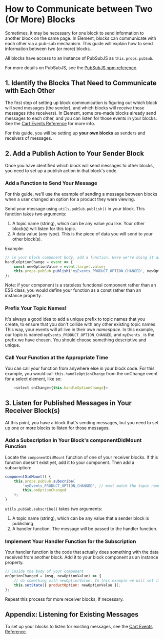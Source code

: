 # How to Communicate between Two (Or More) Blocks

Sometimes, it may be necessary for one block to send information to another block on the same page. In Element, blocks can communicate with each other via a pub-sub mechanism. This guide will explain how to send information between two (or more) blocks.

All blocks have access to an instance of PubSubJS as `this.props.pubSub`.

For more details on PubSubJS, see the [PubSubJS npm reference](https://www.npmjs.com/package/pubsub-js).

## 1. Identify the Blocks That Need to Communicate with Each Other

The first step of setting up block communication is figuring out which block will send messages (the sender), and which blocks will receive those messages (the receivers). In Element, some pre-made blocks already send messages to each other, and you can listen for those events in your blocks. See the [Cart Events Reference](/references/cart-events/README.md) for more info.

For this guide, you will be setting up **your own blocks** as senders and receivers of messages.

## 2. Add a Publish Action to Your Sender Block

Once you have identified which block will send messages to other blocks, you need to set up a publish action in that block's code.

### Add a Function to Send Your Message

For this guide, we'll use the example of sending a message between blocks when a user changed an option for a product they were viewing.

Send your message using `utils.pubSub.publish()` in your block. This function takes two arguments:

1. A topic name (string), which can be any value you like. Your other block(s) will listen for this topic.
2. A data value (any type). This is the piece of data you will send to your other block(s).

Example:

```js
// in your block component body, add a function. Here we're doing it as an instance property because this component is a class.
handleOptionChange = event => {
    const newOptionValue = event.target.value;
    this.props.pubSub.publish('myEvents_PRODUCT_OPTION_CHANGED', newOptionValue);
};
```

Note: if your component is a stateless functional component rather than an ES6 class, you would define your function as a const rather than an instance property.

### Prefix Your Topic Names!

It's always a good idea to add a unique prefix to topic names that you create, to ensure that you don't collide with any other existing topic names. This way, your events will all live in their own _namespace_. In this example, our topic is named `myEvents_PRODUCT_OPTION_CHANGED`, and `myEvents_` is the prefix we have chosen. You should choose something descriptive and unique.

### Call Your Function at the Appropriate Time

You can call your function from anywhere else in your block code. For this example, you would call `this.handleOptionChange` from the onChange event for a select element, like so:

```js
    <select onChange={this.handleOptionChange}>
```

## 3. Listen for Published Messages in Your Receiver Block(s)

At this point, you have a block that's sending messages, but you need to set up one or more blocks to listen for those messages.

### Add a Subscription in Your Block's componentDidMount Function

Locate the `componentDidMount` function of one of your receiver blocks. If this function doesn't exist yet, add it to your component. Then add a subscription:

```js
componentDidMount() {
    this.props.pubSub.subscribe(
        'myEvents_PRODUCT_OPTION_CHANGED', // must match the topic name EXACTLY
        this.onOptionChanged
    );
}
```

`utils.pubSub.subscribe()` takes two arguments:

1. A topic name (string), which can be any value that a sender block is publishing.
2. A handler function. The message will be passed to the handler function.

### Implement Your Handler Function for the Subscription

Your handler function is the code that actually does something with the data received from another block. Add it to your block component as an instance property.

```js
// inside the body of your component
onOptionChanged = (msg, newOptionValue) => {
    // do something with newOptionValue. In this example we will set it to state.
    this.setState({ productOption: newOptionValue });
};
```

Repeat this process for more receiver blocks, if necessary.

## Appendix: Listening for Existing Messages

To set up your blocks to listen for existing messages, see the [Cart Events Reference](/references/cart-events/README.md).
